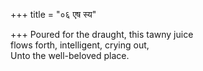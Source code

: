 +++
title = "०६ एष स्य"

+++
Poured for the draught, this tawny juice  
     flows forth, intelligent, crying out,  
     Unto the well-beloved place.